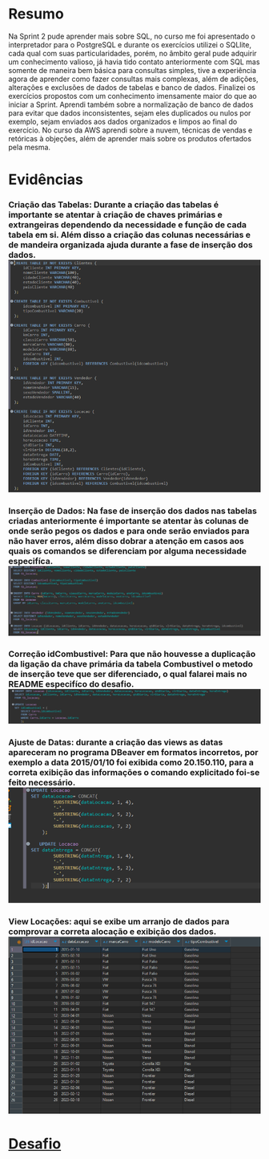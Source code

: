 # Resumo

Na Sprint 2 pude aprender mais sobre SQL, no curso me foi apresentado o interpretador para o PostgreSQL e durante os exercícios utilizei o SQLlite, cada qual com suas particularidades, porém, no âmbito geral pude adquirir um conhecimento valioso, já havia tido contato anteriormente com SQL mas somente de maneira bem básica para consultas simples, tive a experiência agora de aprender como fazer consultas mais complexas, além de adições, alterações e exclusões de dados de tabelas e banco de dados. Finalizei os exercícios propostos com um conhecimento imensamente maior do que ao iniciar a Sprint. 
Aprendi também sobre a normalização de banco de dados para evitar que dados inconsistentes, sejam eles duplicados ou nulos por exemplo, sejam enviados aos dados organizados e limpos ao final do exercício.
No curso da AWS aprendi sobre a nuvem, técnicas de vendas e retóricas à objeções, além de aprender mais sobre os produtos ofertados pela mesma.

# Evidências
### Criação das Tabelas: Durante a criação das tabelas é importante se atentar à criação de chaves primárias e extrangeiras dependendo da necessidade e função de cada tabela em si. Além disso a criação das colunas necessárias e de mandeira organizada ajuda durante a fase de inserção dos dados. ![Criação das Tabelas](evidencias/Criação_tabelas.png)

### Inserção de Dados: Na fase de inserção dos dados nas tabelas criadas anteriormente é importante se atentar às colunas de onde serão pegos os dados e para onde serão enviados para não haver erros, além  disso dobrar a atenção em casos aos quais os comandos se diferenciam por alguma necessidade especifíca. ![Inserção de Dados](evidencias/inserção_dados.png)

### Correção idCombustivel: Para que não houvesse a duplicação da ligação da chave primária da tabela Combustivel o metodo de inserção teve que ser diferenciado, o qual falarei mais no README especifíco do desafio. ![Correção idCombustivel](evidencias/correção_idcombustivel.png)

### Ajuste de Datas: durante a criação das views as datas apareceram no programa DBeaver em formatos incorretos, por exemplo a data 2015/01/10 foi exibida como 20.150.110, para a correta exibição das informações o comando explicitado foi-se feito necessário. ![Ajuste de Datas](evidencias/Ajuste_datas.png)

### View Locações: aqui se exibe um arranjo de dados para comprovar a correta alocação e exibição dos dados. ![View Locações](evidencias/View.png)

# __[Desafio](/desafio/)__

